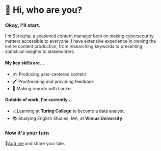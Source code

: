 # 👋 Hi, who are you? 

### Okay, I'll start.
I'm Seriozha, a seasoned content manager bent on making cybersecurity matters accessible to everyone. I have extensive experience in owning the entire content production, from researching keywords to presenting statistical insights to stakeholders.

#### My key skills are...
- ✍️ Producing user-centered content
- 🖍️ Proofreading and providing feedback
- 👀 Making reports with Looker


#### Outside of work, I'm currently...
- 📈Learning at **Turing College** to become a data analyst.
- 📚 Studying English Studies, MA, at **Vilnius University**.

### Now it's your turn
🔗[Add me](https://www.linkedin.com/in/sergey-biserov-570241254/) and share your tale.




<!--
**SergeyBiserov/SergeyBiserov** is a ✨ _special_ ✨ repository because its `README.md` (this file) appears on your GitHub profile.

Here are some ideas to get you started:

- 🔭 I’m currently working on ...
- 🌱 I’m currently learning ...
- 👯 I’m looking to collaborate on ...
- 🤔 I’m looking for help with ...
- 💬 Ask me about ...
- 📫 How to reach me: ...
- 😄 Pronouns: ...
- ⚡ Fun fact: ...
-->
